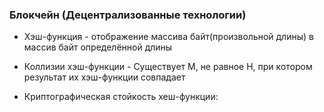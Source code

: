 ### Блокчейн (Децентрализованные технологии)
* Хэш-функция - отображение массива байт(произвольной длины) в массив байт определённой длины
* Коллизии хэш-функции - Существует М, не равное Н, при котором результат их хэш-функции совпадает

* Криптографическая стойкость хеш-функции: